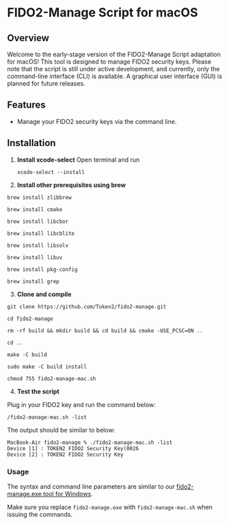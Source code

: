 # FIDO2-Manage Script for macOS

## Overview
Welcome to the early-stage version of the FIDO2-Manage Script adaptation for macOS! This tool is designed to manage FIDO2 security keys. Please note that the script is still under active development, and currently, only the command-line interface (CLI) is available. A graphical user interface (GUI) is planned for future releases.

## Features
- Manage your FIDO2 security keys via the command line.

## Installation

1. **Install xcode-select**
   Open terminal and run

    `xcode-select --install`

2. **Install other prerequisites using brew**

`brew install zlibbrew`

`brew install cmake`

`brew install libcbor`

`brew install libcblite`

`brew install libsolv`

`brew install libuv`

`brew install pkg-config`

`brew install grep`


3. **Clone and compile**

`git clone https://github.com/Token2/fido2-manage.git`

`cd fido2-manage`

`rm -rf build && mkdir build && cd build && cmake -USE_PCSC=ON ..`

`cd ..`

`make -C build`

`sudo make -C build install`

`chmod 755 fido2-manage-mac.sh`


4. **Test the script**  

Plug in your FIDO2 key and run the command below:

`/fido2-manage-mac.sh -list`

The output should be similar to below:
```console
MacBook-Air fido2-manage % ./fido2-manage-mac.sh -list
Device [1] : TOKEN2 FIDO2 Security Key(0026
Device [2] : TOKEN2 FIDO2 Security Key

```

### Usage ###
The syntax and command line parameters are similar to our  [fido2-manage.exe tool for Windows](https://www.token2.com/site/page/fido2-token-management-tool-fido2-manage-exe).

Make sure you replace `fido2-manage.exe` with `fido2-manage-mac.sh` when issuing the commands.
